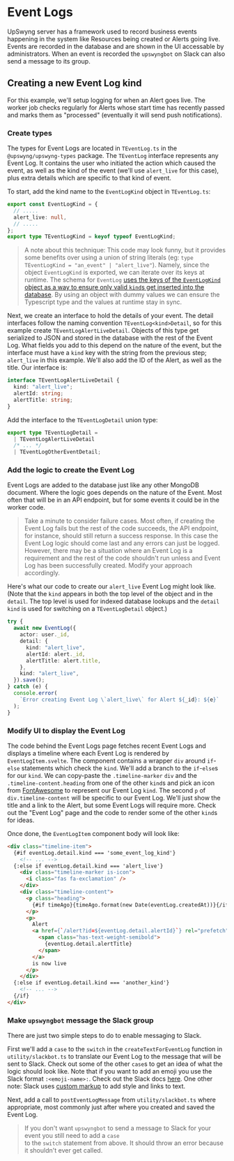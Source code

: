 # Event Logs

UpSwyng server has a framework used to record business events happening in the system
like Resources being created or Alerts going live. Events are recorded in the database
and are shown in the UI accessable by administrators. When an event is recorded the
`upswyngbot` on Slack can also send a message to its group.

## Creating a new Event Log kind

For this example, we'll setup logging for when an Alert goes live. The worker job checks regularly
for Alerts whose start time has recently passed and marks them as "processed" (eventually it will send
push notifications).

### Create types

The types for Event Logs are located in `TEventLog.ts` in the `@upswyng/upswyng-types`
package. The `TEventLog` interface represents any Event Log. It contains the user who initiated the action
which caused the event, as well as the kind of the event (we'll use `alert_live` for this case), plus extra
details which are specific to that kind of event.

To start, add the kind name to the `EventLogKind` object in `TEventLog.ts`:

```typescript
export const EventLogKind = {
  // .....
  alert_live: null,
  // .....
};
export type TEventLogKind = keyof typeof EventLogKind;
```

> A note about this technique: This code may look funny, but it provides some benefits over using
> a union of string literals (eg: `type TEventLogKind = "an_event" | "alert_live"`). Namely, since
> the object `EventLogKind` is exported, we can iterate over its keys at runtime. The schema for
> `EventLog` [uses the keys of the `EventLogKind` object as a way to ensure only valid `kind`s get inserted into
> the database](https://github.com/CodeForBoulder/upswyng/blob/73134434b689d28857494a355e7d5b04eb613475/packages/upswyng-server/src/models/EventLog.ts#L41).
> By using an object with dummy values we can ensure the Typescript type and the values at runtime
> stay in sync.

Next, we create an interface to hold the details of your event. The detail interfaces follow the naming
convention `TEventLog<kind>Detail`, so for this example create `TEventLogAlertLiveDetail`. Objects of this
type get serialized to JSON and stored in the database with the rest of the Event Log. What fields you add
to this depend on the nature of the event, but the interface must have a `kind` key with the string from the
previous step; `alert_live` in this example. We'll also add the ID of the Alert, as well as the title. Our
interface is:

```typescript
interface TEventLogAlertLiveDetail {
  kind: "alert_live";
  alertId: string;
  alertTitle: string;
}
```

Add the interface to the `TEventLogDetail` union type:

```typescript
export type TEventLogDetail =
  | TEventLogAlertLiveDetail
  /* ... */
  | TEventLogOtherEventDetail;
```

### Add the logic to create the Event Log

Event Logs are added to the database just like any other MongoDB document.
Where the logic goes depends on the nature of the Event. Most often that will
be in an API endpoint, but for some events it could be in the worker code.

> Take a minute to consider failure cases. Most often, if creating the Event Log fails
> but the rest of the code succeeds, the API endpoint, for instance, should still return
> a success response. In this case the Event Log logic should come last and any errors
> can just be logged. However, there may be a situation where an Event Log is a requirement
> and the rest of the code shouldn't run unless and Event Log has been successfully created.
> Modify your approach accordingly.

Here's what our code to create our `alert_live` Event Log might look like. (Note that
the `kind` appears in both the top level of the object and in the `detail`. The top level is
used for indexed database lookups and the `detail` `kind` is used for switching on a
`TEventLogDetail` object.)

```typescript
try {
  await new EventLog({
    actor: user._id,
    detail: {
      kind: "alert_live",
      alertId: alert._id,
      alertTitle: alert.title,
    },
    kind: "alert_live",
  }).save();
} catch (e) {
  console.error(
    `Error creating Event Log \`alert_live\` for Alert ${_id}: ${e}`
  );
}
```

### Modify UI to display the Event Log

The code behind the Event Logs page fetches recent Event Logs and displays a timeline
where each Event Log is rendered by `EventLogItem.svelte`. The component contains a wrapper
`div` around `if`-`else` statements which check the `kind`. We'll add a branch to the `if`-`else`s
for our `kind`. We can copy-paste the `.timeline-marker` `div` and the `.timeline-content.heading`
from one of the other `kind`s and pick an icon from [FontAwesome](https://www.fontawesome.com)
to represent our Event Log `kind`. The second `p` of `div.timeline-content` will be specific to our
Event Log. We'll just show the title and a link to the Alert, but some Event Logs will require
more. Check out the "Event Log" page and the code to render some of the other `kind`s for ideas.

Once done, the `EventLogItem` component body will look like:

```html
<div class="timeline-item">
  {#if eventLog.detail.kind === 'some_event_log_kind'}
    <!-- ... -->
  {:else if eventLog.detail.kind === 'alert_live'}
    <div class="timeline-marker is-icon">
      <i class="fas fa-exclamation" />
    </div>
    <div class="timeline-content">
      <p class="heading">
        {#if timeAgo}{timeAgo.format(new Date(eventLog.createdAt))}{/if}
      </p>
      <p>
        Alert
        <a href={`/alert?id=${eventLog.detail.alertId}`} rel="prefetch">
          <span class="has-text-weight-semibold">
            {eventLog.detail.alertTitle}
          </span>
        </a>
        is now live
      </p>
    </div>
  {:else if eventLog.detail.kind === 'another_kind'}
    <!-- ... -->
  {/if}
</div>
```

### Make `upswyngbot` message the Slack group

There are just two simple steps to do to enable messaging to Slack.

First we'll add a `case` to the `switch` in the `createTextForEventLog`
function in `utility/slackbot.ts` to translate our Event Log to the
message that will be sent to Slack. Check out some of the other `case`s to get an idea of what the logic should look like. Note that if you want to add an emoji you use the Slack format `:<emoji-name>:`. Check out the Slack docs [here](https://www.livexlive.com/live-events/festival/music-lives?utm_source=twitter&utm_medium=social&utm_campaign=event-musiclives2020). One other note: Slack uses [custom markup](https://api.slack.com/reference/surfaces/formatting) to add style and links to text.

Next, add a call to `postEventLogMessage` from `utility/slackbot.ts` where appropriate, most commonly just after where you created and saved the Event Log.

> If you don't want `upswyngbot` to send a message to Slack for your event you still need to add a `case`\
> to the `switch` statement from above. It should throw an error because it shouldn't ever get called.
